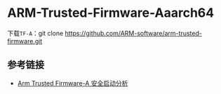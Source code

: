 # ARM-Trusted-Firmware-Aaarch64

下载`TF-A`：git clone https://github.com/ARM-software/arm-trusted-firmware.git



## 参考链接

- [Arm Trusted Firmware-A 安全启动分析](https://sx1ang.github.io/2024/05/08/Arm-Trusted-Firmware-A-安全启动分析/)